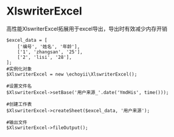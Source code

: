 # XlswriterExcel
高性能XlswriterExcel拓展用于excel导出，导出时有效减少内存开销


    $excel_data = [
        ['编号', '姓名', '年龄'],
        ['1', 'zhangsan', '25'],
        ['2', 'lisi', '28'],
    ];
    #实例化对象
    $XlswriterExcel = new \echoyii\XlswriterExcel();
    
    #设置文件名
    $XlswriterExcel->setBase('用户来源_'.date('YmdHis', time()));
    
    #创建工作表
    $XlswriterExcel->createSheet($excel_data, '用户来源');
    
    #输出文件
    $XlswriterExcel->fileOutput();
